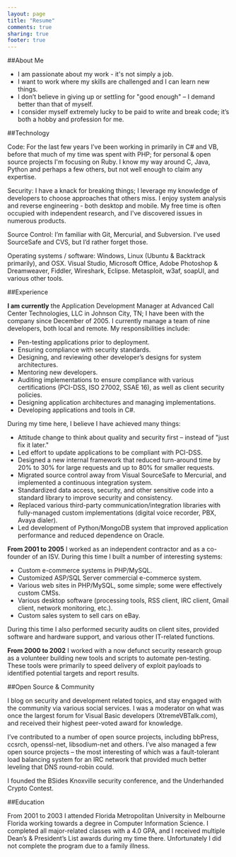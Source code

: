 ```yaml
---
layout: page
title: "Resume"
comments: true
sharing: true
footer: true
---
```


##About Me

* I am passionate about my work - it's not simply a job.
* I want to work where my skills are challenged and I can learn new things.
* I don’t believe in giving up or settling for "good enough" – I demand better than that of myself.
* I consider myself extremely lucky to be paid to write and break code; it’s both a hobby and profession for me.

##Technology

Code: For the last few years I’ve been working in primarily in C# and VB, before that much of my time was spent with PHP; for personal & open source projects I'm focusing on Ruby. I know my way around C, Java, Python and perhaps a few others, but not well enough to claim any expertise.

Security: I have a knack for breaking things; I leverage my knowledge of developers to choose approaches that others miss. I enjoy system analysis and reverse engineering - both desktop and mobile. My free time is often occupied with independent research, and I've discovered issues in numerous products.

Source Control: I’m familiar with Git, Mercurial, and Subversion. I’ve used SourceSafe and CVS, but I’d rather forget those.

Operating systems / software: Windows, Linux (Ubuntu & Backtrack primarily), and OSX. Visual Studio, Microsoft Office, Adobe Photoshop & Dreamweaver, Fiddler, Wireshark, Eclipse. Metasploit, w3af, soapUI, and various other tools.

##Experience

**I am currently** the Application Development Manager at Advanced Call Center Technologies, LLC in Johnson City, TN; I have been with the company since December of 2005. 
I currently manage a team of nine developers, both local and remote.  My responsibilities include:

* Pen-testing applications prior to deployment.
* Ensuring compliance with security standards.
* Designing, and reviewing other developer’s designs for system architectures.
* Mentoring new developers.
* Auditing implementations to ensure compliance with various certifications (PCI-DSS, ISO 27002, SSAE 16), as well as client security policies.
* Designing application architectures and managing implementations.
* Developing applications and tools in C#.

During my time here, I believe I have achieved many things:

* Attitude change to think about quality and security first – instead of "just fix it later."
* Led effort to update applications to be compliant with PCI-DSS.
* Designed a new internal framework that reduced turn-around time by 20% to 30% for large requests and up to 80% for smaller requests.
* Migrated source control away from Visual SourceSafe to Mercurial, and implemented a continuous integration system.
* Standardized data access, security, and other sensitive code into a standard library to improve security and consistency.
* Replaced various third-party communication/integration libraries with fully-managed custom implementations (digital voice recorder, PBX, Avaya dialer).
* Led development of Python/MongoDB system that improved application performance and reduced dependence on Oracle.

**From 2001 to 2005** I worked as an independent contractor and as a co-founder of an ISV. During this time I built a number of interesting systems:

* Custom e-commerce systems in PHP/MySQL.
* Customized ASP/SQL Server commercial e-commerce system.
* Various web sites in PHP/MySQL, some simple; some were effectively custom CMSs.
* Various desktop software (processing tools, RSS client, IRC client, Gmail client, network monitoring, etc.).
* Custom sales system to sell cars on eBay.

During this time I also performed security audits on client sites, provided software and hardware support, and various other IT-related functions.

**From 2000 to 2002** I worked with a now defunct security research group as a volunteer building new tools and scripts to automate pen-testing. These tools were primarily to speed delivery of exploit payloads to identified potential targets and report results.

##Open Source & Community

I blog on security and development related topics, and stay engaged with the community via various social services. I was a moderator on what was once the largest forum for Visual Basic developers (XtremeVBTalk.com), and received their highest peer-voted award for knowledge.

I’ve contributed to a number of open source projects, including bbPress, ccsrch, openssl-net, libsodium-net and others. I’ve also managed a few open source projects – the most interesting of which was a fault-tolerant load balancing system for an IRC network that provided much better leveling that DNS round-robin could.

I founded the BSides Knoxville security conference, and the Underhanded Crypto Contest.

##Education

From 2001 to 2003 I attended Florida Metropolitan University in Melbourne Florida working towards a degree in Computer Information Science. I completed all major-related classes with a 4.0 GPA, and I received multiple Dean’s & President’s List awards during my time there. Unfortunately I did not complete the program due to a family illness.
